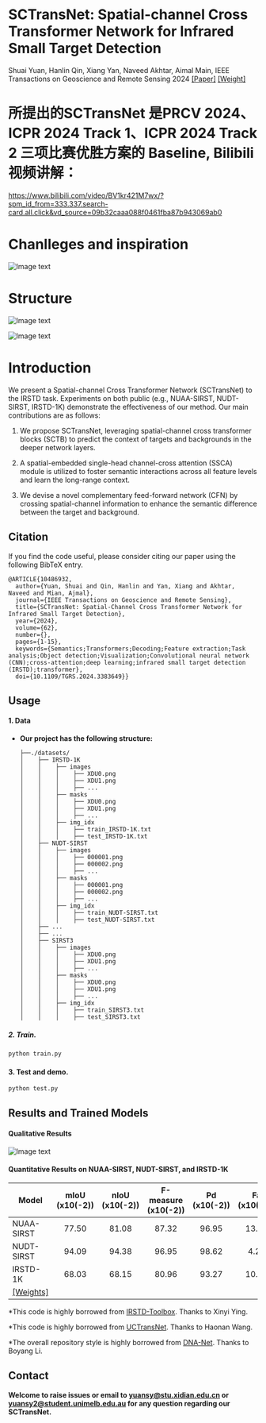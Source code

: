 # SCTransNet: Spatial-channel Cross Transformer Network for Infrared Small Target Detection

Shuai Yuan, Hanlin Qin, Xiang Yan, Naveed Akhtar, Aimal Main, IEEE Transactions on Geoscience and Remote Sensing 2024 [[Paper]](https://ieeexplore.ieee.org/document/10486932) [[Weight]](https://drive.google.com/file/d/1Kxs2wKG2uq2YiGJOBGWoVz7B1-8DJoz3/view?usp=sharing)

# 所提出的SCTransNet 是PRCV 2024、ICPR 2024 Track 1、ICPR 2024 Track 2 三项比赛优胜方案的 Baseline, Bilibili 视频讲解：
https://www.bilibili.com/video/BV1kr421M7wx/?spm_id_from=333.337.search-card.all.click&vd_source=09b32caaa088f0461fba87b943069ab0


# Chanlleges and inspiration   
![Image text](https://github.com/xdFai/SCTransNet/blob/main/Fig/picture01.png)

# Structure
![Image text](https://github.com/xdFai/SCTransNet/blob/main/Fig/picture2.png)

![Image text](https://github.com/xdFai/SCTransNet/blob/main/Fig/picture03.png)


# Introduction

We present a Spatial-channel Cross Transformer Network (SCTransNet) to the IRSTD task. Experiments on both public (e.g., NUAA-SIRST, NUDT-SIRST, IRSTD-1K) demonstrate the effectiveness of our method. Our main contributions are as follows:

1. We propose SCTransNet, leveraging spatial-channel cross transformer blocks (SCTB)  to predict the context of targets and backgrounds in the deeper network layers.

2. A spatial-embedded single-head channel-cross attention (SSCA) module is utilized to foster semantic interactions across all feature levels and learn the long-range context.

3. We devise a novel complementary feed-forward network (CFN) by crossing spatial-channel information to enhance the semantic difference between the target and background.

## Citation

If you find the code useful, please consider citing our paper using the following BibTeX entry.

```
@ARTICLE{10486932,
  author={Yuan, Shuai and Qin, Hanlin and Yan, Xiang and Akhtar, Naveed and Mian, Ajmal},
  journal={IEEE Transactions on Geoscience and Remote Sensing}, 
  title={SCTransNet: Spatial-Channel Cross Transformer Network for Infrared Small Target Detection}, 
  year={2024},
  volume={62},
  number={},
  pages={1-15},
  keywords={Semantics;Transformers;Decoding;Feature extraction;Task analysis;Object detection;Visualization;Convolutional neural network (CNN);cross-attention;deep learning;infrared small target detection (IRSTD);transformer},
  doi={10.1109/TGRS.2024.3383649}}
```

## Usage

#### 1. Data

* **Our project has the following structure:**
  ```
  ├──./datasets/
  │    ├── IRSTD-1K
  │    │    ├── images
  │    │    │    ├── XDU0.png
  │    │    │    ├── XDU1.png
  │    │    │    ├── ...
  │    │    ├── masks
  │    │    │    ├── XDU0.png
  │    │    │    ├── XDU1.png
  │    │    │    ├── ...
  │    │    ├── img_idx
  │    │    │    ├── train_IRSTD-1K.txt
  │    │    │    ├── test_IRSTD-1K.txt
  │    ├── NUDT-SIRST
  │    │    ├── images
  │    │    │    ├── 000001.png
  │    │    │    ├── 000002.png
  │    │    │    ├── ...
  │    │    ├── masks
  │    │    │    ├── 000001.png
  │    │    │    ├── 000002.png
  │    │    │    ├── ...
  │    │    ├── img_idx
  │    │    │    ├── train_NUDT-SIRST.txt
  │    │    │    ├── test_NUDT-SIRST.txt
  │    ├── ...
  │    ├── ...
  │    ├── SIRST3
  │    │    ├── images
  │    │    │    ├── XDU0.png
  │    │    │    ├── XDU1.png
  │    │    │    ├── ...
  │    │    ├── masks
  │    │    │    ├── XDU0.png
  │    │    │    ├── XDU1.png
  │    │    │    ├── ...
  │    │    ├── img_idx
  │    │    │    ├── train_SIRST3.txt
  │    │    │    ├── test_SIRST3.txt
  
  ```


##### 2. Train.
```bash
python train.py
```

#### 3. Test and demo.
```bash
python test.py
```

## Results and Trained Models

#### Qualitative Results
![Image text](https://github.com/xdFai/SCTransNet/blob/main/Fig/picture06.png)




#### Quantitative Results on NUAA-SIRST, NUDT-SIRST, and IRSTD-1K

| Model         | mIoU (x10(-2)) | nIoU (x10(-2)) | F-measure (x10(-2))| Pd (x10(-2))|  Fa (x10(-6))|
| ------------- |:-------------:|:-----:|:-----:|:-----:|:-----:|
| NUAA-SIRST    | 77.50  |  81.08 | 87.32 | 96.95 | 13.92 |
| NUDT-SIRST    | 94.09  |  94.38 | 96.95 | 98.62 | 4.29  | 
| IRSTD-1K      | 68.03  |  68.15 | 80.96 | 93.27 | 10.74 |
| [[Weights]](https://drive.google.com/file/d/1Kxs2wKG2uq2YiGJOBGWoVz7B1-8DJoz3/view?usp=sharing)|


*This code is highly borrowed from [IRSTD-Toolbox](https://github.com/XinyiYing/BasicIRSTD). Thanks to Xinyi Ying.

*This code is highly borrowed from [UCTransNet](https://github.com/McGregorWwww/UCTransNet). Thanks to Haonan Wang.

*The overall repository style is highly borrowed from [DNA-Net](https://github.com/YeRen123455/Infrared-Small-Target-Detection). Thanks to Boyang Li.

## Contact
**Welcome to raise issues or email to [yuansy@stu.xidian.edu.cn](yuansy@stu.xidian.edu.cn) or [yuansy2@student.unimelb.edu.au](yuansy2@student.unimelb.edu.au) for any question regarding our SCTransNet.**









